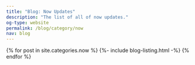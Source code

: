 ```yaml
---
title: "Blog: Now Updates"
description: "The list of all of now updates."
og-type: website
permalink: /blog/category/now
nav: blog
---
```


{% for post in site.categories.now %}
{%- include blog-listing.html -%}
{% endfor %}